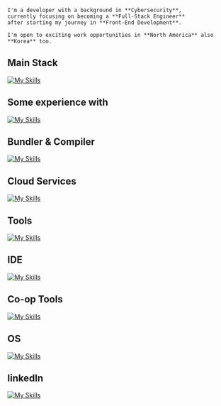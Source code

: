 ```
I'm a developer with a background in **Cybersecurity**,
currently focusing on becoming a **Full-Stack Engineer**
after starting my journey in **Front-End Development**.

I'm open to exciting work opportunities in **North America** also **Korea** too.

```

##  Main Stack
[![My Skills](https://skillicons.dev/icons?i=react,nextjs,html,css,js,nodejs,express,mysql)](https://skillicons.dev)

## Some experience with
[![My Skills](https://skillicons.dev/icons?i=haskell,sequelize)](https://skillicons.dev)

##  Bundler & Compiler
[![My Skills](https://skillicons.dev/icons?i=vite,babel)](https://skillicons.dev)

##  Cloud Services
[![My Skills](https://skillicons.dev/icons?i=aws,vercel)](https://skillicons.dev)

##  Tools
[![My Skills](https://skillicons.dev/icons?i=docker,figma,postman,vim)](https://skillicons.dev)

##  IDE
[![My Skills](https://skillicons.dev/icons?i=webstorm,vscode)](https://skillicons.dev)

##  Co-op Tools
[![My Skills](https://skillicons.dev/icons?i=notion,git,github)](https://skillicons.dev)

##  OS
[![My Skills](https://skillicons.dev/icons?i=windows,linux,kali,ubuntu)](https://skillicons.dev)

## linkedIn
[![My Skills](https://skillicons.dev/icons?i=linkedin)](https://www.linkedin.com/in/jaden-choi-16a541227/) 


<!--
**JadenMeister/jadenMeister** is a ✨ _special_ ✨ repository because its `README.md` (this file) appears on your GitHub profile.

Here are some ideas to get you started:

- 🔭 I’m currently working on ...
- 🌱 I’m currently learning ...
- 👯 I’m looking to collaborate on ...
- 🤔 I’m looking for help with ...
- 💬 Ask me about ...
- 📫 How to reach me: ...
- 😄 Pronouns: ...
- ⚡ Fun fact: ...
-->
